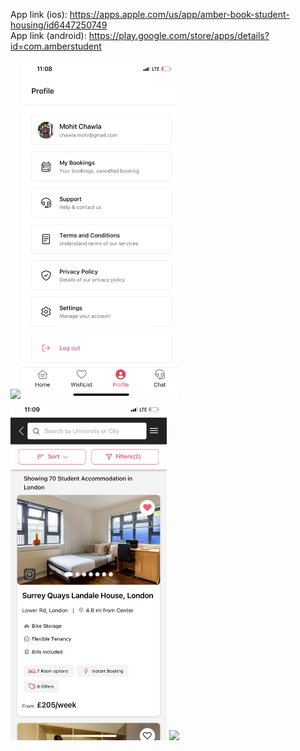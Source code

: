 App link (ios): https://apps.apple.com/us/app/amber-book-student-housing/id6447250749
<br>
App link (android): https://play.google.com/store/apps/details?id=com.amberstudent
<br>

<div>
   <div>
    <img src="https://github.com/MhtChawla/glimpse-of-mywork/blob/main/Amber/1.PNG" width="250" />
    <img src="https://github.com/MhtChawla/glimpse-of-mywork/blob/main/Amber/2.PNG" width="250" />
    <img src="https://github.com/MhtChawla/glimpse-of-mywork/blob/main/Amber/3.PNG" width="250" />
    <img src="https://github.com/MhtChawla/glimpse-of-mywork/blob/main/Amber/4.PNG" width="250" />
  </div>
</div>
